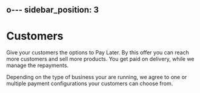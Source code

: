 o---
sidebar_position: 3
---

# Customers

Give your customers the options to Pay Later. By this offer you can reach more customers and sell more products. You get paid on delivery, while we manage the repayments.

Depending on the type of business your are running, we agree to one or multiple payment configurations your customers can choose from.

